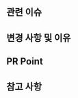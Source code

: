 ## 관련 이슈

<!-- [#이슈번호] -->

## 변경 사항 및 이유

<!-- 변경한 내용과 그 이유를 적어주세요. -->

## PR Point

<!-- 리뷰어분들이 집중적으로 보셨으면 하는 내용을 적어주세요. -->

## 참고 사항

<!-- 참고할 사항이 있다면 적어주세요. -->
